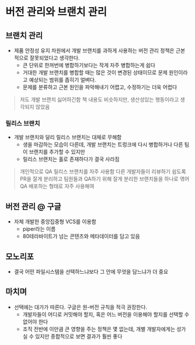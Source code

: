 # 버전 관리와 브랜치 관리


## 브랜치 관리

- 제품 안정성 유지 차원에서 개발 브랜치를 과하게 사용하는 버전 관리 정책은 근본적으로 잘못되었다고 생각한다.
  - 큰 단위로 한꺼번에 병합하기보다는 작게 자주 병합하는게 쉽다
  - 거대한 개발 브랜치를 병합할 때는 많은 것이 변경된 상태이므로 문제 원인이라고 예상되는 범위를 좁히기 얼벼다.
  - 문제를 분류하고 근본 원인을 파악해내기 어렵고, 수정하기는 더욱 어렵다

> 저도 개발 브랜치 싫어하긴함
> 책 내용도 비슷하지만, 생산성있는 행동이라고 생각되지 않았음

### 릴리스 브랜치

- 개발 브랜치와 달리 릴리스 브랜치는 대체로 무해함
  - 생을 마감하는 모습이 다른데, 개발 브랜치는 트렁크에 다시 병합하거나 다른 팀이 브랜치를 추가할 수 있지만
  - 릴리스 브랜치는 홀로 존재하다가 결국 사라짐

> 개인적으로 QA 릴리스 브랜치를 자주 사용함
> 다른 개발자들이 리뷰하기 쉽도록 PR을 잘게 분리하고
> 팀원들과 QA하기 위해 잘게 분리한 브랜치들을 하나로 엮어 QA 배포하는 형태로 자주 사용해여

## 버전 관리 @ 구글

- 자체 개발한 중앙집중형 VCS를 이용함
  - piper라는 이름
  - 80테라바이트가 넘는 콘텐츠와 메타데이터를 담고 있음

## 모노리포

- 결국 어떤 파일시스템을 선택하느냐보다 그 안에 무엇을 담느냐가 더 중요

## 마치며

- 선택에는 대가가 따른다. 구글은 원-버전 규칙을 적극 권장한다.
  - 개발자들이 어디로 커밋해야 할지, 혹은 어느 버전을 이용해야 할지를 선택할 수 없어야 한다
  - 조직 전반에 이만큼 큰 영향을 주는 정책은 몇 없는데, 개별 개발자에게는 성가실 수 있지만 종합적으로 보면 결과가 훨씬 좋다

